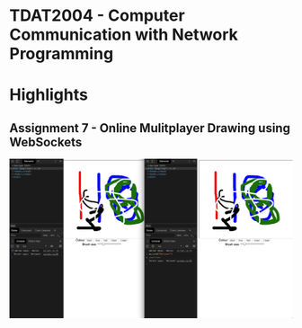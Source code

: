 # TDAT2004 - Computer Communication with Network Programming


# Highlights

## Assignment 7 - Online Mulitplayer Drawing using WebSockets

![Drawing Demo](07%20-%20WebSocket/src/demo.png)
